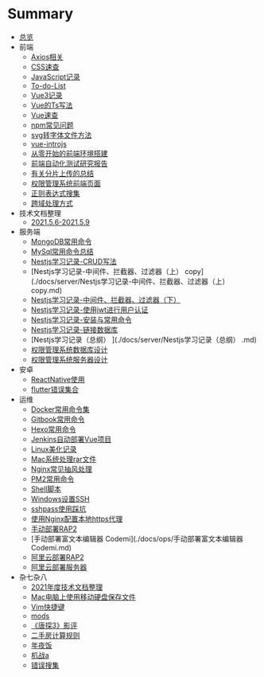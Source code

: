# Summary

* [总览](README.md)
* 前端
	* [Axios相关](./docs/front/Axios相关.md)
	* [CSS速查](./docs/front/CSS速查.md)
	* [JavaScript记录](./docs/front/JavaScript记录.md)
	* [To-do-List](./docs/front/To-do-List.md)
	* [Vue3记录](./docs/front/Vue3记录.md)
	* [Vue的Ts写法](./docs/front/Vue的Ts写法.md)
	* [Vue速查](./docs/front/Vue速查.md)
	* [npm常见问题](./docs/front/npm常见问题.md)
	* [svg转字体文件方法](./docs/front/svg转字体文件方法.md)
	* [vue-introjs](./docs/front/vue-introjs.md)
	* [从零开始的前端环境搭建](./docs/front/从零开始的前端环境搭建.md)
	* [前端自动化测试研究报告](./docs/front/前端自动化测试研究报告.md)
	* [有关分片上传的总结](./docs/front/有关分片上传的总结.md)
	* [权限管理系统前端页面](./docs/front/权限管理系统前端页面.md)
	* [正则表达式搜集](./docs/front/正则表达式搜集.md)
	* [跨域处理方式](./docs/front/跨域处理方式.md)
* 技术文档整理
	* [2021.5.6-2021.5.9](./docs/books/2021.5.6-2021.5.9.md)
* 服务端
	* [MongoDB常用命令](./docs/server/MongoDB常用命令.md)
	* [MySql常用命令总结](./docs/server/MySql常用命令总结.md)
	* [Nestjs学习记录-CRUD写法](./docs/server/Nestjs学习记录-CRUD写法.md)
	* [Nestjs学习记录-中间件、拦截器、过滤器（上） copy](./docs/server/Nestjs学习记录-中间件、拦截器、过滤器（上） copy.md)
	* [Nestjs学习记录-中间件、拦截器、过滤器（下）](./docs/server/Nestjs学习记录-中间件、拦截器、过滤器（下）.md)
	* [Nestjs学习记录-使用jwt进行用户认证](./docs/server/Nestjs学习记录-使用jwt进行用户认证.md)
	* [Nestjs学习记录-安装与常用命令](./docs/server/Nestjs学习记录-安装与常用命令.md)
	* [Nestjs学习记录-链接数据库](./docs/server/Nestjs学习记录-链接数据库.md)
	* [Nestjs学习记录（总纲） ](./docs/server/Nestjs学习记录（总纲） .md)
	* [权限管理系统数据库设计](./docs/server/权限管理系统数据库设计.md)
	* [权限管理系统服务器设计](./docs/server/权限管理系统服务器设计.md)
* 安卓
	* [ReactNative使用](./docs/android/ReactNative使用.md)
	* [flutter错误集合](./docs/android/flutter错误集合.md)
* 运维
	* [Docker常用命令集](./docs/ops/Docker常用命令集.md)
	* [Gitbook常用命令](./docs/ops/Gitbook常用命令.md)
	* [Hexo常用命令](./docs/ops/Hexo常用命令.md)
	* [Jenkins自动部署Vue项目](./docs/ops/Jenkins自动部署Vue项目.md)
	* [Linux美化记录](./docs/ops/Linux美化记录.md)
	* [Mac系统处理rar文件](./docs/ops/Mac系统处理rar文件.md)
	* [Nginx常见抽风处理](./docs/ops/Nginx常见抽风处理.md)
	* [PM2常用命令](./docs/ops/PM2常用命令.md)
	* [Shell脚本](./docs/ops/Shell脚本.md)
	* [Windows设置SSH](./docs/ops/Windows设置SSH.md)
	* [sshpass使用踩坑](./docs/ops/sshpass使用踩坑.md)
	* [使用Nginx配置本地https代理](./docs/ops/使用Nginx配置本地https代理.md)
	* [手动部署RAP2](./docs/ops/手动部署RAP2.md)
	* [手动部署富文本编辑器 Codemi](./docs/ops/手动部署富文本编辑器 Codemi.md)
	* [阿里云部署RAP2](./docs/ops/阿里云部署RAP2.md)
	* [阿里云部署服务器](./docs/ops/阿里云部署服务器.md)
* 杂七杂八
	* [2021年度技术文档整理](./docs/other/2021年度技术文档整理.md)
	* [Mac电脑上使用移动硬盘保存文件](./docs/other/Mac电脑上使用移动硬盘保存文件.md)
	* [Vim快捷键](./docs/other/Vim快捷键.md)
	* [mods](./docs/other/mods.md)
	* [《唐探3》影评](./docs/other/《唐探3》影评.md)
	* [二手房计算规则](./docs/other/二手房计算规则.md)
	* [年夜饭](./docs/other/年夜饭.md)
	* [机战a](./docs/other/机战a.md)
	* [错误搜集](./docs/other/错误搜集.md)
